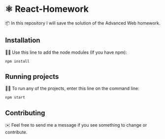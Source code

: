# ⚛️ React-Homework



📦 In this repository I will save the solution of the Advanced Web homework.

## Installation

👨‍🔧 Use this line to add the node modules (If you have npm):

```bash
npm install
```

## Running projects


👨‍💻 To run any of the projects, enter this line on the command line:

```bash
npm start
```

## Contributing
✉️ Feel free to send me a message if you see something to change or contribute.
